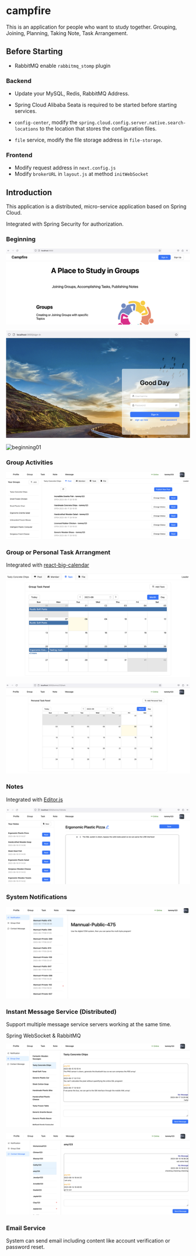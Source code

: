 # campfire
This is an application for people who want to study together.  Grouping, Joining, Planning, Taking Note, Task Arrangement.

## Before Starting

- RabbitMQ enable `rabbitmq_stomp` plugin

### Backend

- Update your MySQL, Redis, RabbitMQ Address.
- Spring Cloud Alibaba Seata is required to be started before starting services.

- `config-center`, modify the `spring.cloud.config.server.native.search-locations` to the location that stores the configuration files.

- `file` service, modify the file storage address in `file-storage`.

### Frontend

- Modify request address in `next.config.js`
- Modify `brokerURL` in `layout.js` at method `initWebSocket`

## Introduction

This application is a distributed, micro-service application based on Spring Cloud.

Integrated with Spring Security for authorization.

### Beginning

![beginning01](./imgs/beginning01.png)

![beginning01](./imgs/beginning02.png)

![beginning01](./imgs/beginning03.png)

### Group Activities

![group_activities_01](./imgs/group_activities_01.png)

### Group or Personal Task Arrangment

Integrated with [react-big-calendar](https://github.com/jquense/react-big-calendar)

![task_arrangement_01](./imgs/task_arrangement_01.png)

![task_arrangement_02](./imgs/task_arrangement_02.png)

### Notes

Integrated with [Editor.js](https://github.com/codex-team/editor.js)

![note_01](./imgs/note_01.png)

### System Notifications

![system_notifications_01](./imgs/system_notifications_01.png)

### Instant Message Service (Distributed)

Support multiple message service servers working at the same time.

Spring WebSocket & RabbitMQ

![instant_message01](./imgs/instant_message01.png)

![instant_message02](./imgs/instant_message02.png)

### Email Service

System can send email including content like account verification or password reset.
